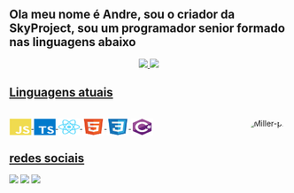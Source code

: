 ## Ola meu nome é Andre, sou o criador da SkyProject, sou um programador senior formado nas linguagens abaixo
<div align="center">
  <a href="https://github.com/MullerDS">
  <img  src="https://github-readme-stats.vercel.app/api?username=MullerDs&show_icons=true&theme=vue-dark&include_all_commits=true&count_private=true"/>
  <img  src="https://github-readme-stats.vercel.app/api/top-langs/?username=MullerDs&layout=compact&langs_count=7&theme=vue-dark"/>
</div> 
  
  ## Linguagens atuais
<div style="display: inline_block"><br>
  <img align="center" alt="Miller-Js" height="30" width="40" src="https://raw.githubusercontent.com/devicons/devicon/master/icons/javascript/javascript-plain.svg">
  <img align="center" alt="Miller-Ts" height="30" width="40" src="https://raw.githubusercontent.com/devicons/devicon/master/icons/typescript/typescript-plain.svg">
  <img align="center" alt="Miller-React" height="30" width="40" src="https://raw.githubusercontent.com/devicons/devicon/master/icons/react/react-original.svg">
  <img align="center" alt="Miller-HTML" height="30" width="40" src="https://raw.githubusercontent.com/devicons/devicon/master/icons/html5/html5-original.svg">
  <img align="center" alt="Miller-CSS" height="30" width="40" src="https://raw.githubusercontent.com/devicons/devicon/master/icons/css3/css3-original.svg">
  <img align="center" alt="Miller-Csharp" height="30" width="40" src="https://raw.githubusercontent.com/devicons/devicon/master/icons/csharp/csharp-original.svg">
  <img align="right" alt="Miller-pic" height="150" style="border-radius:50px;" src="https://media.discordapp.net/attachments/976161205628596294/980167369777360936/download20220506144609.png">
</div>
  
  ## redes sociais
 
<div>
  <a href="https://instagram.com/youm_iller" target="_blank"><img src="https://img.shields.io/badge/-Instagram-%23E4405F?style=for-the-badge&logo=instagram&logoColor=white" target="_blank"></a>
 <a href="https://discord.gg/98qcHsf34V" target="_blank"><img src="https://img.shields.io/badge/Discord-7289DA?style=for-the-badge&logo=discord&logoColor=white" target="_blank"></a> 
  <a href = "mailto:agobi0300@gmail.com"><img src="https://img.shields.io/badge/-Gmail-%23333?style=for-the-badge&logo=gmail&logoColor=white" target="_blank"></a>
 
 
</div>
